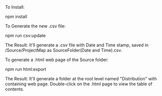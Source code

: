 
To Install:

npm install


To Generate the new .csv file:

npm run csv:update

The Result: It'll generate a .csv file with Date and Time stamp, saved in
/Source/ProjectMap as SourceFolder(Date and Time).csv.  


To generate a .html web page of the Source folder: 

npm run html:export

The Result: It'll generate a folder at the root level named "Distribution" with containing web page.  Double-click on the .html page to view the table of contents.
